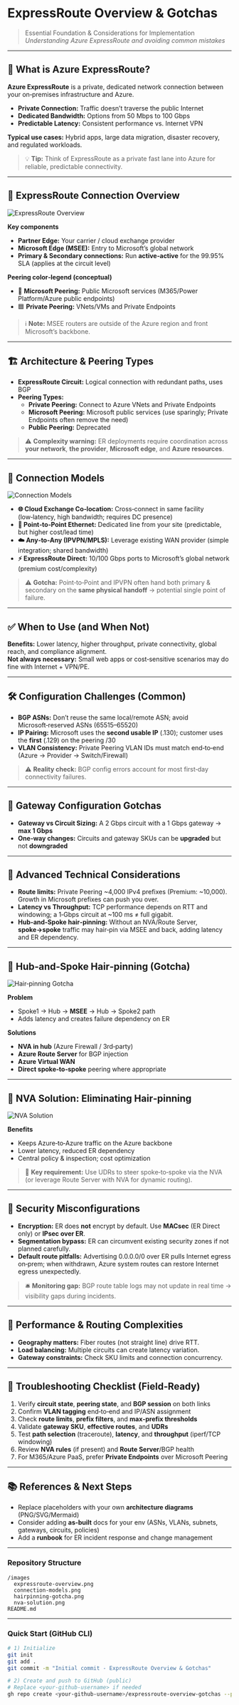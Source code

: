 # ExpressRoute Overview & Gotchas
> Essential Foundation & Considerations for Implementation  
> _Understanding Azure ExpressRoute and avoiding common mistakes_

---

## 🧩 What is Azure ExpressRoute?
**Azure ExpressRoute** is a private, dedicated network connection between your on‑premises infrastructure and Azure.
- **Private Connection:** Traffic doesn’t traverse the public Internet
- **Dedicated Bandwidth:** Options from 50 Mbps to 100 Gbps
- **Predictable Latency:** Consistent performance vs. Internet VPN

**Typical use cases:** Hybrid apps, large data migration, disaster recovery, and regulated workloads.

> 💡 **Tip:** Think of ExpressRoute as a private fast lane into Azure for reliable, predictable connectivity.

---

## 🔗 ExpressRoute Connection Overview
![ExpressRoute Overview](./images/expressroute-overview.png)

**Key components**
- **Partner Edge:** Your carrier / cloud exchange provider
- **Microsoft Edge (MSEE):** Entry to Microsoft’s global network
- **Primary & Secondary connections:** Run **active‑active** for the 99.95% SLA (applies at the circuit level)

**Peering color‑legend (conceptual)**
- 🔴 **Microsoft Peering:** Public Microsoft services (M365/Power Platform/Azure public endpoints)
- 🟦 **Private Peering:** VNets/VMs and Private Endpoints

> ℹ️ **Note:** MSEE routers are outside of the Azure region and front Microsoft’s backbone.

---

## 🏗️ Architecture & Peering Types
- **ExpressRoute Circuit:** Logical connection with redundant paths, uses BGP
- **Peering Types:**
  - **Private Peering:** Connect to Azure VNets and Private Endpoints
  - **Microsoft Peering:** Microsoft public services (use sparingly; Private Endpoints often remove the need)
  - **Public Peering:** Deprecated

> ⚠️ **Complexity warning:** ER deployments require coordination across **your network**, **the provider**, **Microsoft edge**, and **Azure resources**.

---

## 🔌 Connection Models
![Connection Models](./images/connection-models.png)

- **🌐 Cloud Exchange Co‑location:** Cross‑connect in same facility (low‑latency, high bandwidth; requires DC presence)
- **🔗 Point‑to‑Point Ethernet:** Dedicated line from your site (predictable, but higher cost/lead time)
- **☁️ Any‑to‑Any (IPVPN/MPLS):** Leverage existing WAN provider (simple integration; shared bandwidth)
- **⚡ ExpressRoute Direct:** 10/100 Gbps ports to Microsoft’s global network (premium cost/complexity)

> ⚠️ **Gotcha:** Point‑to‑Point and IPVPN often hand both primary & secondary on the **same physical handoff** → potential single point of failure.

---

## ✅ When to Use (and When Not)
**Benefits:** Lower latency, higher throughput, private connectivity, global reach, and compliance alignment.  
**Not always necessary:** Small web apps or cost‑sensitive scenarios may do fine with Internet + VPN/PE.

---

## 🛠️ Configuration Challenges (Common)
- **BGP ASNs:** Don’t reuse the same local/remote ASN; avoid Microsoft‑reserved ASNs (65515–65520)
- **IP Pairing:** Microsoft uses the **second usable IP** (.130); customer uses the **first** (.129) on the peering /30
- **VLAN Consistency:** Private Peering VLAN IDs must match end‑to‑end (Azure → Provider → Switch/Firewall)

> ⚠️ **Reality check:** BGP config errors account for most first‑day connectivity failures.

---

## 🧰 Gateway Configuration Gotchas
- **Gateway vs Circuit Sizing:** A 2 Gbps circuit with a 1 Gbps gateway → **max 1 Gbps**
- **One‑way changes:** Circuits and gateway SKUs can be **upgraded** but not **downgraded**

---

## 🧮 Advanced Technical Considerations
- **Route limits:** Private Peering ~4,000 IPv4 prefixes (Premium: ~10,000). Growth in Microsoft prefixes can push you over.
- **Latency vs Throughput:** TCP performance depends on RTT and windowing; a 1‑Gbps circuit at ~100 ms ≠ full gigabit.
- **Hub‑and‑Spoke hair‑pinning:** Without an NVA/Route Server, **spoke→spoke** traffic may hair‑pin via MSEE and back, adding latency and ER dependency.

---

## 🔁 Hub‑and‑Spoke Hair‑pinning (Gotcha)
![Hair‑pinning Gotcha](./images/hairpinning-gotcha.png)

**Problem**
- Spoke1 → Hub → **MSEE** → Hub → Spoke2 path
- Adds latency and creates failure dependency on ER

**Solutions**
- **NVA in hub** (Azure Firewall / 3rd‑party)
- **Azure Route Server** for BGP injection
- **Azure Virtual WAN**
- **Direct spoke‑to‑spoke** peering where appropriate

---

## 🧱 NVA Solution: Eliminating Hair‑pinning
![NVA Solution](./images/nva-solution.png)

**Benefits**
- Keeps Azure‑to‑Azure traffic on the Azure backbone
- Lower latency, reduced ER dependency
- Central policy & inspection; cost optimization

> 🔧 **Key requirement:** Use UDRs to steer spoke‑to‑spoke via the NVA (or leverage Route Server with NVA for dynamic routing).

---

## 🔐 Security Misconfigurations
- **Encryption:** ER does **not** encrypt by default. Use **MACsec** (ER Direct only) or **IPsec over ER**.
- **Segmentation bypass:** ER can circumvent existing security zones if not planned carefully.
- **Default route pitfalls:** Advertising 0.0.0.0/0 over ER pulls Internet egress on‑prem; when withdrawn, Azure system routes can restore Internet egress unexpectedly.

> 🛎️ **Monitoring gap:** BGP route table logs may not update in real time → visibility gaps during incidents.

---

## 🚦 Performance & Routing Complexities
- **Geography matters:** Fiber routes (not straight line) drive RTT.
- **Load balancing:** Multiple circuits can create latency variation.
- **Gateway constraints:** Check SKU limits and connection concurrency.

---

## 🧭 Troubleshooting Checklist (Field‑Ready)
1. Verify **circuit state**, **peering state**, and **BGP session** on both links
2. Confirm **VLAN tagging** end‑to‑end and IP/ASN assignment
3. Check **route limits**, **prefix filters**, and **max‑prefix thresholds**
4. Validate **gateway SKU**, **effective routes**, and **UDRs**
5. Test **path selection** (traceroute), **latency**, and **throughput** (iperf/TCP windowing)
6. Review **NVA rules** (if present) and **Route Server**/BGP health
7. For M365/Azure PaaS, prefer **Private Endpoints** over Microsoft Peering

---

## 📚 References & Next Steps
- Replace placeholders with your own **architecture diagrams** (PNG/SVG/Mermaid)
- Consider adding **as‑built** docs for your env (ASNs, VLANs, subnets, gateways, circuits, policies)
- Add a **runbook** for ER incident response and change management

---

### Repository Structure
```
/images
  expressroute-overview.png
  connection-models.png
  hairpinning-gotcha.png
  nva-solution.png
README.md
```

---

### Quick Start (GitHub CLI)
```bash
# 1) Initialize
git init
git add .
git commit -m "Initial commit - ExpressRoute Overview & Gotchas"

# 2) Create and push to GitHub (public)
# Replace <your-github-username> if needed
gh repo create <your-github-username>/expressroute-overview-gotchas --public --source=. --remote=origin --push
```